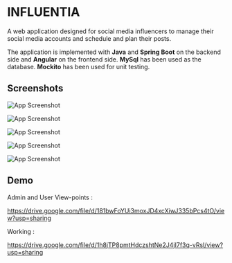 
# INFLUENTIA

A web application designed for social media influencers to manage their social media accounts and schedule and plan their posts.

The application is implemented with **Java** and **Spring Boot** on the backend side and **Angular** on the frontend side. **MySql** has been used as the database. **Mockito** has been used for unit testing.


## Screenshots

![App Screenshot](https://github.com/shikha1304/Influentia-Full-Stack/blob/c56efeabba9a450f9047f6026367469471e30c20/Angular/support_ui/src/assets/Screenshot%20(4).png)

![App Screenshot](https://github.com/shikha1304/Influentia-Full-Stack/blob/c56efeabba9a450f9047f6026367469471e30c20/Angular/support_ui/src/assets/Screenshot%20(8).png)

![App Screenshot](https://github.com/shikha1304/Influentia-Full-Stack/blob/c56efeabba9a450f9047f6026367469471e30c20/Angular/support_ui/src/assets/Screenshot%20(2).png)

![App Screenshot](https://github.com/shikha1304/Influentia-Full-Stack/blob/c56efeabba9a450f9047f6026367469471e30c20/Angular/support_ui/src/assets/Screenshot%20(10).png)

![App Screenshot](https://github.com/shikha1304/Influentia-Full-Stack/blob/c56efeabba9a450f9047f6026367469471e30c20/Angular/support_ui/src/assets/Screenshot%20(5).png)




## Demo

Admin and User View-points :

https://drive.google.com/file/d/181bwFoYUi3moxJD4xcXiwJ335bPcs4tO/view?usp=sharing



Working :

https://drive.google.com/file/d/1h8jTP8pmtHdczshtNe2J4jI7f3q-vRsl/view?usp=sharing

